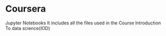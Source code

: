 # Coursera
Jupyter  Notebooks
It includes all the files used in the Course Introduction To data science(IOD)
